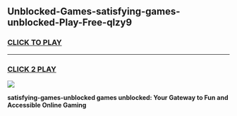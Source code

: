 
## Unblocked-Games-satisfying-games-unblocked-Play-Free-qlzy9
<h3>
<a href="https://premium76.site?title=satisfying-games-unblocked&ref=18A1">CLICK TO PLAY</a></h3>
<hr>

<h3>
<a href="https://premium76.site?title=satisfying-games-unblocked&ref=18A1">CLICK 2 PLAY</a>
  
</h3>

<a href="https://premium76.site?title=satisfying-games-unblocked&ref=18A1"><img src="https://clearcache.store/games.png"></a>


**satisfying-games-unblocked games unblocked: Your Gateway to Fun and Accessible Online Gaming**
